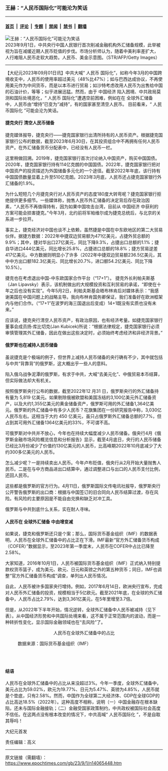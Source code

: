 ### 王赫：“人民币国际化”可能沦为笑话

---

#### [首页](../../../..?n14065448) &nbsp;|&nbsp; [评论](../../../../../epoch-comment?n14065448) &nbsp;|&nbsp; [专题](../../../../../epoch-special?n14065448) &nbsp;|&nbsp; [禁闻](../../../../../epoch-news?n14065448) &nbsp;|&nbsp; [禁书](../../../../../books?n14065448) &nbsp;|&nbsp; [翻墙](https://github.com/gfw-breaker/nogfw/blob/master/README.md?n14065448)


<div><img alt="王赫：“人民币国际化”可能沦为笑话" class="attachment-djy_600_400 size-djy_600_400 wp-post-image" src="https://i.epochtimes.com/assets/uploads/2023/07/id14031935-000_Hkg3350313@1200x1200-600x400.jpeg"/>
<div class="caption">
 2023年9月1日，中共央行中国人民银行首次削减金融机构外汇储备规模，此举被视为旨在减缓近期人民币贬值的步伐。市场分析师认为，随着中美利率差扩大， 人行难阻人民币走软大趋势。人民币、美金示意图。（STR/AFP/Getty Images）
</div></div><hr/><div class="post_content" id="artbody" itemprop="articleBody">
 <!-- article content begin -->
 <p>
  【大纪元2023年09月01日讯】中共大喊“
  <ok href="https://www.epochtimes.com/gb/tag/%E4%BA%BA%E6%B0%91%E5%B8%81.html">
   人民币
  </ok>
  国际化”，如称今年3月的中国跨境收支中，人民币的使用率超过美元（48%比47%）；如与巴西达成协议，不再使用美元作为中间货币，而是以本币进行贸易；如沙特考虑改用人民币为出售给中国的石油计价，等等；似乎进展迅猛。然而，由于
  <ok href="https://www.epochtimes.com/gb/tag/%E4%B8%AD%E5%9B%BD%E7%BB%8F%E6%B5%8E.html">
   中国经济
  </ok>
  陷入困境、中共政局莫测和国际处境恶化，“
  <ok href="https://www.epochtimes.com/gb/tag/%E4%BA%BA%E6%B0%91%E5%B8%81.html">
   人民币
  </ok>
  国际化”遭遇空前困难，例如在在
  <ok href="https://www.epochtimes.com/gb/tag/%E5%85%A8%E7%90%83%E5%A4%96%E6%B1%87%E5%82%A8%E5%A4%87.html">
   全球外汇储备
  </ok>
  中，人民币由“增持”已变为“减持”，有的国家甚至清空人民币。 目前看来，“
  <ok href="https://www.epochtimes.com/gb/tag/%E4%BA%BA%E6%B0%91%E5%B8%81%E5%9B%BD%E9%99%85%E5%8C%96.html">
   人民币国际化
  </ok>
  ”可能会沦为笑话。
 </p>
 <h4>
  捷克央行
  <ok href="https://www.epochtimes.com/gb/tag/%E6%B8%85%E7%A9%BA%E4%BA%BA%E6%B0%91%E5%B8%81%E5%82%A8%E5%A4%87.html">
   清空人民币储备
  </ok>
 </h4>
 <p>
  捷克媒体报导，捷克央行——捷克国家银行出清所持有的人民币资产。根据捷克国家银行公布的数据，截至2023年6月30日，在其投资组合中不再拥有任何人民币资产。在外汇储备货币分配表中，已经没有人民币一栏。
 </p>
 <p>
  这里稍做回溯。2019年，捷克国家银行首次讨论纳入中国资产，购买中国国债。2020年，捷克国家银行持有114亿克朗的中国国债。2022年，捷克国家银行把对中国资产的投资描述为外国储备多元化的一个途径。截至2022年年底，该行持有中国国债数量显着上升至510亿克朗。2023年3月底，人民币还占捷克国家银行外汇储备的1.9%。
 </p>
 <p>
  为什么短短几个月捷克央行对人民币资产的态度180度大转弯呢？捷克国家银行拒绝提供更多细节。一些媒体称，抛售人民币外汇储备的决定背后存在政治因素，“人民币不再值得持有，因为如果中国攻击台湾，目前从
  <ok href="https://www.epochtimes.com/gb/tag/%E4%B8%AD%E5%9B%BD%E7%BB%8F%E6%B5%8E.html">
   中国经济
  </ok>
  中获利的方案可能会损害捷克。”今年3月，北约前将军帕维尔成为捷克总统后，与北京的关系进一步拉开。
 </p>
 <p>
  事实上，捷克经济对中国也谈不上依赖，虽然捷是中国在中东欧地区的第二大贸易伙伴。据捷方数据：2022年中捷双边贸易额为471亿美元，占捷外贸总额的9.9%；其中，捷对华出口27亿美元，同比下降9.3%，占捷出口总额的1.1%；捷自华进口444亿美元，同比增长25.8%，占捷进口总额的18.8%；捷方贸易逆差417亿美元。中方数据则明显小了许多（2022年中捷双边贸易额236.5亿美元，其中中方出口额182.3亿美元、同比增长20.7%，进口额54.2亿美元、同比下降10.5%）。
 </p>
 <p>
  捷克也在考虑退出中国-中东欧国家合作平台（“17+1”）。 捷克外长利帕夫斯基（Jan Lipavsky）表示，该机制做出的大规模投资和互利贸易的承诺，“即使在十年之后也没有实现”。今年5月2日，利帕夫斯基会晤布林肯后对媒体表示：“我感谢美国在中国问题上的战略主导。我向布林肯国务卿保证，我们准备好在欧洲框架内与他们合作。（“17+1”在波罗的海三国退出后变成）14+1既没有实质也没有未来。”
 </p>
 <p>
  应该说，捷克央行清空人民币资产，有政治原因，也有经济考量。如捷克国家银行董事会成员扬·库比切克(Jan Kubicek)所说：“根据法律规定，捷克国家银行必须审慎管理其外汇储备，因此在做出这些决定时，必须始终考虑经济和非经济背景。”
 </p>
 <h4>
  俄罗斯也在减持人民币储备
 </h4>
 <p>
  虽说捷克是个极端的例子，但世界上减持人民币储备的央行确有不少，其中就包括与中共“背靠背”的俄罗斯，这大概出乎一些人的意料。
 </p>
 <p>
  陷入俄乌战争泥潭的俄罗斯，有求于中共，大喊“去美元化”、中俄贸易本币结算，但实际做法却大有机关。
 </p>
 <p>
  按照俄罗斯央行公布的数据，截至2022年12 月31 日，俄罗斯央行的外汇储备持有量为 5,819 亿美元。如果剔除俄被欧盟和美国冻结的3,100亿美元外汇储备资产，以及大约1,355亿美元的黄金储备资产，俄罗斯可用的外汇储备1,364亿美元。俄罗斯的外汇储备中有多少人民币？花旗集团在一份研究报告中称，3,030亿人民币左右。这相当于大约 450 亿美元，虽只占俄罗斯外汇储备总额的7.7%，但占到其可用外汇储备1364亿美元的33%，不可谓不高。
 </p>
 <p>
  可俄罗斯对中共并不放心，今年也在持续大幅度减少人民币储备。俄央行4月《俄罗斯金融市场风险概览信息和分析报告》显示，截至4月底日，央行的人民币储备已经比3月份减少了价值约130亿美元的人民币，比高峰期2022年10月底减少了大约300多亿美元的人民币。
 </p>
 <p>
  怎么减少呢？一是持续卖出人民币。今年卢布贬值，俄央行从2月开始大量抛售人民币。二是在与中方商品进出口结算中，通过调整进口与出口的人民币支付比例，还回人民币。
 </p>
 <p>
  这些都是俄罗斯的官方行为。4月11日，俄罗斯国际文传电讯社报导，俄罗斯央行公开警告俄罗斯的出口商：根据与中国签订的旧合同向人民币结算过渡，存在风险。有风险的主要原因是不能自由兑换和缺乏对冲工具。
 </p>
 <p>
  俄罗斯与中共到底什么关系，实在耐人寻味。
 </p>
 <h4>
  人民币在
  <ok href="https://www.epochtimes.com/gb/tag/%E5%85%A8%E7%90%83%E5%A4%96%E6%B1%87%E5%82%A8%E5%A4%87.html">
   全球外汇储备
  </ok>
  中由增变减
 </h4>
 <p>
  如果说，捷克和俄罗斯还只是个案；那么，国际货币基金组织（IMF）的数据表明，人民币在全球外汇储备中的占比正在下滑。IMF最新“官方外汇储备货币构成（COFER）”数据显示，至2023年第一季度末，人民币在COFER中占比已降至2.58%。
 </p>
 <p>
  大家知道，2016年10月1日，人民币被国际货币基金组织（IMF）正式纳入特别提款权货币篮子，成为美元、欧元、日元和英镑之外的第五种货币；同日，IMF也调整“官方外汇储备货币构成”调查，单列出人民币情况。
 </p>
 <p>
  自此，人民币被许多国家央行增持。例如，2017年6月14日，欧洲央行宣布，完成对人民币外汇储备的投资，规模相当于5亿欧元。截至2021年底，在全球的外汇储备中，人民币占比2.79%，达到3,361亿美元，在5年里增至3.7倍。
 </p>
 <p>
  但是，从2022年下半年开始，情况逆转，全球外汇储备中人民币被减持（见下表）。从中国经济形势和中共国际处境来看，这不属于正常范围内的波动，而是一种转折性变化，显示国际金融领域也在“去风险”了。
 </p>
 <p style="text-align: center;">
  人民币在全球外汇储备中的占比
 </p>
 <figure aria-describedby="caption-attachment-14065594" class="wp-caption aligncenter" id="attachment_14065594" style="width: 451px">
  <ok href="https://i.epochtimes.com/assets/uploads/2023/09/id14065594-2023-09-01_193023.jpg" target="_blank">
   <img alt="" class="wp-image-14065594" src="https://i.epochtimes.com/assets/uploads/2023/09/id14065594-2023-09-01_193023.jpg"/>
  </ok>
  <br/><figcaption class="wp-caption-text" id="caption-attachment-14065594">
   数据来源：国际货币基金组织（IMF）
  </figcaption><br/>
 </figure><br/>
 <h4>
  结语
 </h4>
 <p>
  人民币在全球外汇储备中的占比从来没超过3%。今年一季度，全球外汇储备中，美元占比为59.02%，欧元为19.77%、日元为5.47%、英镑为4.85%，人民币就是个垫底，只有2.58%。然而，中国作为全球第二大经济体、GDP在全球GDP的占比高达18.5%（2022年）。这种高度不相称，说明（一）中国金融存在根本缺陷，还未与国际金融接轨；（二）金融受国家政策制约，中共政权被国际社会高度不信任。在这两点没有根本改变的情况下，中共高喊“
  <ok href="https://www.epochtimes.com/gb/tag/%E4%BA%BA%E6%B0%91%E5%B8%81%E5%9B%BD%E9%99%85%E5%8C%96.html">
   人民币国际化
  </ok>
  ”，不是自取其辱吗！
 </p>
 <p>
  大纪元首发
 </p>
 <p>
  责任编辑：高义
 </p>
 <!-- article content end -->
 <div id="below_article_ad">
 </div>
</div>


---

原文链接（需翻墙）：https://www.epochtimes.com/gb/23/9/1/n14065448.htm